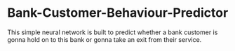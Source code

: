 # Bank-Customer-Behaviour-Predictor
This simple neural network is built to predict whether a bank customer is gonna hold on to this bank or gonna take an exit from their service.
